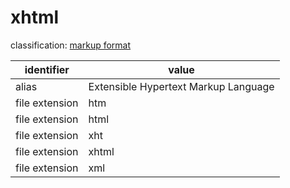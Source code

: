 # xhtml
classification: [markup format](markup.md)

| identifier     | value
| -------------- | -----
| alias          | Extensible Hypertext Markup Language
| file extension | htm
| file extension | html
| file extension | xht
| file extension | xhtml
| file extension | xml
